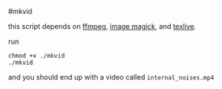 #mkvid

this script depends on [ffmpeg](http://ffmpeg.org/), [image magick](http://imagemagick.org/script/index.php), and [texlive](https://www.tug.org/texlive/).

run

    chmod +x ./mkvid
    ./mkvid
  
and you should end up with a video called <code>internal_noises.mp4</code>
